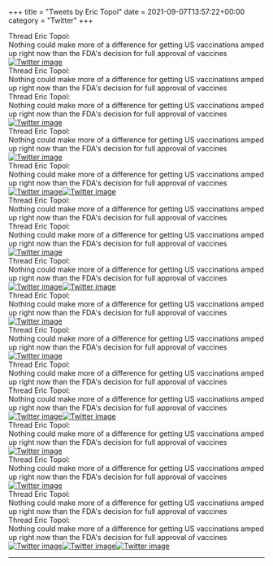 +++
title = "Tweets by Eric Topol" 
date = 2021-09-07T13:57:22+00:00
category = "Twitter"
+++
<div class="tweet"> 
<div class="profile"> 
Thread Eric Topol: 
</div> 
<div class="tweet-content">Nothing could make more of a difference for getting US vaccinations amped up right now than the FDA's decision for full approval of vaccines</div></div><a href="E-r_z3dUYAEfNIm.jpg"  ><img src="E-r_z3dUYAEfNIm.jpg" alt="Twitter image" ></img></a><div class="tweet"> 
<div class="profile"> 
Thread Eric Topol: 
</div> 
<div class="tweet-content">Nothing could make more of a difference for getting US vaccinations amped up right now than the FDA's decision for full approval of vaccines</div></div><div class="tweet"> 
<div class="profile"> 
Thread Eric Topol: 
</div> 
<div class="tweet-content">Nothing could make more of a difference for getting US vaccinations amped up right now than the FDA's decision for full approval of vaccines</div></div><a href="E-sVcTdVUAsXCaW.jpg"  ><img src="E-sVcTdVUAsXCaW.jpg" alt="Twitter image" ></img></a><div class="tweet"> 
<div class="profile"> 
Thread Eric Topol: 
</div> 
<div class="tweet-content">Nothing could make more of a difference for getting US vaccinations amped up right now than the FDA's decision for full approval of vaccines</div></div><a href="E-sZN3TVQAE9QmI.jpg"  ><img src="E-sZN3TVQAE9QmI.jpg" alt="Twitter image" ></img></a><div class="tweet"> 
<div class="profile"> 
Thread Eric Topol: 
</div> 
<div class="tweet-content">Nothing could make more of a difference for getting US vaccinations amped up right now than the FDA's decision for full approval of vaccines</div></div><a href="E-sbJs4VIAIXT52.jpg"  ><img src="E-sbJs4VIAIXT52.jpg" alt="Twitter image" ></img></a><a href="E-sbwaCVcAc0nBR.jpg"  ><img src="E-sbwaCVcAc0nBR.jpg" alt="Twitter image" ></img></a><div class="tweet"> 
<div class="profile"> 
Thread Eric Topol: 
</div> 
<div class="tweet-content">Nothing could make more of a difference for getting US vaccinations amped up right now than the FDA's decision for full approval of vaccines</div></div><div class="tweet"> 
<div class="profile"> 
Thread Eric Topol: 
</div> 
<div class="tweet-content">Nothing could make more of a difference for getting US vaccinations amped up right now than the FDA's decision for full approval of vaccines</div></div><a href="E-s5rpeVUAIOrMX.jpg"  ><img src="E-s5rpeVUAIOrMX.jpg" alt="Twitter image" ></img></a><div class="tweet"> 
<div class="profile"> 
Thread Eric Topol: 
</div> 
<div class="tweet-content">Nothing could make more of a difference for getting US vaccinations amped up right now than the FDA's decision for full approval of vaccines</div></div><a href="E-s9hn3UUAIe4ub.jpg"  ><img src="E-s9hn3UUAIe4ub.jpg" alt="Twitter image" ></img></a><a href="E-s9M7dVcAQNHet.jpg"  ><img src="E-s9M7dVcAQNHet.jpg" alt="Twitter image" ></img></a><div class="tweet"> 
<div class="profile"> 
Thread Eric Topol: 
</div> 
<div class="tweet-content">Nothing could make more of a difference for getting US vaccinations amped up right now than the FDA's decision for full approval of vaccines</div></div><a href="E-tZJH-VkAMqsCd.png"  ><img src="E-tZJH-VkAMqsCd.png" alt="Twitter image" ></img></a><div class="tweet"> 
<div class="profile"> 
Thread Eric Topol: 
</div> 
<div class="tweet-content">Nothing could make more of a difference for getting US vaccinations amped up right now than the FDA's decision for full approval of vaccines</div></div><a href="E-tcoZ3UYAA2cKx.jpg"  ><img src="E-tcoZ3UYAA2cKx.jpg" alt="Twitter image" ></img></a><div class="tweet"> 
<div class="profile"> 
Thread Eric Topol: 
</div> 
<div class="tweet-content">Nothing could make more of a difference for getting US vaccinations amped up right now than the FDA's decision for full approval of vaccines</div></div><div class="tweet"> 
<div class="profile"> 
Thread Eric Topol: 
</div> 
<div class="tweet-content">Nothing could make more of a difference for getting US vaccinations amped up right now than the FDA's decision for full approval of vaccines</div></div><a href="E-uD_3DVIAAnsDb.jpg"  ><img src="E-uD_3DVIAAnsDb.jpg" alt="Twitter image" ></img></a><a href="E-uECdMUUAIjs5n.jpg"  ><img src="E-uECdMUUAIjs5n.jpg" alt="Twitter image" ></img></a><div class="tweet"> 
<div class="profile"> 
Thread Eric Topol: 
</div> 
<div class="tweet-content">Nothing could make more of a difference for getting US vaccinations amped up right now than the FDA's decision for full approval of vaccines</div></div><a href="E-uJQFrVEAA4cAM.jpg"  ><img src="E-uJQFrVEAA4cAM.jpg" alt="Twitter image" ></img></a><div class="tweet"> 
<div class="profile"> 
Thread Eric Topol: 
</div> 
<div class="tweet-content">Nothing could make more of a difference for getting US vaccinations amped up right now than the FDA's decision for full approval of vaccines</div></div><a href="E-uott1VEAE82ko.jpg"  ><img src="E-uott1VEAE82ko.jpg" alt="Twitter image" ></img></a><div class="tweet"> 
<div class="profile"> 
Thread Eric Topol: 
</div> 
<div class="tweet-content">Nothing could make more of a difference for getting US vaccinations amped up right now than the FDA's decision for full approval of vaccines</div></div><div class="tweet"> 
<div class="profile"> 
Thread Eric Topol: 
</div> 
<div class="tweet-content">Nothing could make more of a difference for getting US vaccinations amped up right now than the FDA's decision for full approval of vaccines</div></div><a href="E-vFDqkUUAEc5Kx.jpg"  ><img src="E-vFDqkUUAEc5Kx.jpg" alt="Twitter image" ></img></a><a href="E-vEbWdVgAIR4zS.jpg"  ><img src="E-vEbWdVgAIR4zS.jpg" alt="Twitter image" ></img></a><a href="E-vEcxDUcAQ14OT.jpg"  ><img src="E-vEcxDUcAQ14OT.jpg" alt="Twitter image" ></img></a>

---